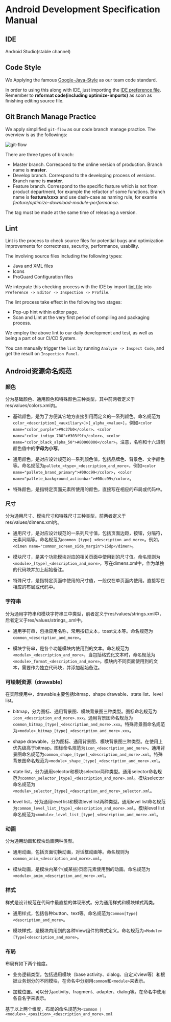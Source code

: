# Android Development Specification Manual

## IDE
Android Studio(stable channel)

## Code Style
We Applying the famous [Google-Java-Style](https://google.github.io/styleguide/javaguide.html) as our team code standard.

In order to using this along with IDE, just importing the [IDE preference file](https://github.com/qiandaodao/team-dev-spec/raw/master/android/assets/qiandaodao-code-style-settings-for-as.jar). Remember to **reformat code(including optimize-imports)** as soon as finishing editing source file.

## Git Branch Manage Practice
We apply simplified `git-flow` as our code branch manage practice. The overview is as the followings:

![git-flow](https://github.com/qiandaodao/team-dev-spec/raw/master/android/assets/qiandaodao-git-flow.png)

There are three types of branch:
- Master branch. Correspond to the online version of production. Branch name is **master**.
- Develop branch. Correspond to the developing process of versions. Branch name is **master**.
- Feature branch. Correspond to the specific feature which is not from product department, for example the refactor of some functions. Branch name is **feature/xxxx** and use dash-case as naming rule, for examle *feature/optimize-download-module-performance*.

The tag must be made at the same time of releasing a version.

## Lint
Lint is the process to check source files for potential bugs and optimization improvements for correctness, security, performance, usability.

The involving source files including the following types:
- Java and XML files
- Icons
- ProGuard Configuration files

We integrate this checking process with the IDE by import [lint file](https://github.com/qiandaodao/team-dev-spec/raw/master/android/assets/qiandaodao-lint-for-as.xml) into `Preference -> Editor -> Inspection -> Profile`.

The lint process take effect in the following two stages:
- Pop-up hint within editor page.
- Scan and Lint at the very first period of compiling and packaging process.

We employ the above lint to our daily development and test, as well as being a part of our CI/CD System.

You can manually trigger the `lint` by running `Analyze -> Inspect Code`, and get the result on `Inspection Panel`.

## Android资源命名规范
### 颜色
分为基础颜色、通用颜色和特殊颜色三种类型，其中前两者定义于res/values/colors.xml内。
- 基础颜色，是为了方便其它地方直接引用而定义的一系列颜色。命名规范为`color_<description[_<auxiliary>]>[_alpha_<value>]`，例如`<color name="color_purple">#9c27b0</color>`、`<color name="color_indigo_700">#303f9f</color>`、`<color name="color_black_alpha_50">#80000000</color>`。注意，名称和十六进制颜色值中的**字母为小写**。

- 通用颜色，是对应设计规范的一系列颜色值，包括品牌色、背景色、文字颜色等。命名规范为`pallete_<type>_<description_and_more>`，例如`<color name="pallete_brand_primary">#00cc99</color>`，`<color name="pallete_background_actionbar">#00cc99</color>`。

- 特殊颜色，是指特定页面元素所使用的颜色，直接写在相应的布局或代码中。

### 尺寸
分为通用尺寸、模块尺寸和特殊尺寸三种类型，前两者定义于res/values/dimens.xml内。
- 通用尺寸，是对应设计规范的一系列尺寸值，包括页面边距，按钮，分隔符，元素间隔等。命名规范为`common_[type]_<description_and_more>`。例如，`<dimen name="common_screen_side_margin">15dp</dimen>`。

- 模块尺寸，是某个功能模块对应的相关页面中使用到的尺寸值。命名规则为`<module>_[type]_<description_and_more>`，写在dimens.xml中，作为单独的代码块并加上起始备注。

- 特殊尺寸，是指特定页面中使用的尺寸值，一般仅在单页面内使用。直接写在相应的布局或代码中。

### 字符串
分为通用字符串和模块字符串三中类型，前者定义于res/values/strings.xml中，后者定义于res/values/strings_<module>.xml中。
- 通用字符串，包括应用名称，常用按钮文本，toast文本等。命名规范为`common_<description_and_more>`。

- 模块字符串，是各个功能模块内使用到的文本。命名规范为`<module>_<description_and_more>`，当包括格式化文本时，命名规范为`<module>_format_<description_and_more>`。模块内不同页面使用到的文本，需要作为独立代码块，并添加起始备注。

### 可绘制资源（drawable）
在实际使用中，drawable主要包括bitmap、shape drawable、state list、level list。
- bitmap，分为图标、通用背景图、模块背景图三种类型。图标命名规范为`icon_<description_and_more>.xxx`。通用背景图命名规范为`common_bitmap_[type]_<description_and_more>.xxx`。特殊背景图命名规范为`<module>_bitmap_[type]_<description_and_more>.xxx`。

- shape drawable，分为图标、通用背景图、模块背景图三种类型。在使用上优先级高于bitmap。图标命名规范为`icon_<description_and_more>`。通用背景图命名规范为`common_shape_[type]_<description_and_more>.xml`。特殊背景图命名规范为`<module>_shape_[type]_<description_and_more>.xml`。

- state list，分为通用selector和模块selector两种类型。通用selector命名规范为`common_selector_[type]_<description_and_more>.xml`。模块selector命名规范为`<module>_selector_[type]_<description_and_more>_selector.xml`。

- level list，分为通用level list和模块level list两种类型。通用level list命名规范为`common_level_list_[type]_<description_and_more>.xml`。模块level list命名规范为`<module>_level_list_[type]_<description_and_more>.xml`。

### 动画
分为通用动画和模块动画两种类型。
- 通用动画，包括页面切换动画，对话框动画等。命名规则为`common_anim_<description_and_more>.xml`。

- 模块动画，是模块内某个(或某些)页面元素使用到的动画。命名规范为`<module>_anim_<description_and_more>.xml`。

### 样式
样式是设计规范在代码中最直接的体现形式。分为通用样式和模块样式两类。
- 通用样式，包括各种button、text等。命名规范为`Common[Type]<description_and_more>`。

- 模块样式，是模块内用到的各种View组件的样式定义。命名规范为`<Module>[Type]<description_and_more>`。

### 布局
布局有如下两个维度。
- 业务逻辑类型。包括通用模块（base activity、dialog、自定义view等）和根据业务划分的不同模块，在命名中分别用`common`和`<module>`来表示。

- 加载位置。可以分为activity、fragment、adapter、dialog等。在命名中使用各自名字来表示。

基于以上两个维度，布局的命名规范为`<common | <module>>_<position>_<description_and_more>.xml`
